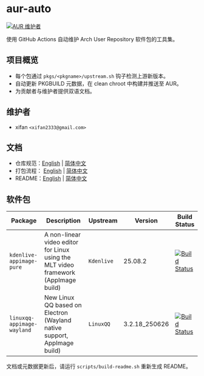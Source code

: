 <!-- 该文件由 docs/readme.zh.template.md 渲染而来，执行 scripts/build-readme.sh 生成 README.zh.md。 -->

# aur-auto

[![AUR 维护者](https://img.shields.io/badge/AUR-xifan-1793D1?logo=arch-linux&logoColor=white)](https://aur.archlinux.org/packages?SeB=m&K=xifan)

使用 GitHub Actions 自动维护 Arch User Repository 软件包的工具集。

## 项目概览
- 每个包通过 `pkgs/<pkgname>/upstream.sh` 钩子检测上游新版本。
- 自动更新 PKGBUILD 元数据，在 clean chroot 中构建并推送至 AUR。
- 为贡献者与维护者提供双语文档。

## 维护者
- xifan `<xifan2333@gmail.com>`

## 文档
- 仓库规范：[English](docs/guidelines.en.md) | [简体中文](docs/guidelines.zh.md)
- 打包流程： [English](docs/packaging.en.md) | [简体中文](docs/packaging.zh.md)
- README：[English](README.md) | [简体中文](README.zh.md)

## 软件包
| Package | Description | Upstream | Version | Build Status |
| --- | --- | --- | --- | --- |
| `kdenlive-appimage-pure` | A non-linear video editor for Linux using the MLT video framework (AppImage build) | `Kdenlive` | 25.08.2 | [![Build Status](https://img.shields.io/github/actions/workflow/status/xifan2333/aur-auto/build-and-publish.yml?branch=main&logo=github&label=build)](https://github.com/xifan2333/aur-auto/actions/workflows/build-and-publish.yml) |
| `linuxqq-appimage-wayland` | New Linux QQ based on Electron (Wayland native support, AppImage build) | `LinuxQQ` | 3.2.18_250626 | [![Build Status](https://img.shields.io/github/actions/workflow/status/xifan2333/aur-auto/build-and-publish.yml?branch=main&logo=github&label=build)](https://github.com/xifan2333/aur-auto/actions/workflows/build-and-publish.yml) |

文档或元数据更新后，请运行 `scripts/build-readme.sh` 重新生成 README。
